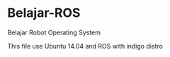 # Belajar-ROS
Belajar Robot Operating System

This file use Ubuntu 14.04 and ROS with indigo distro
